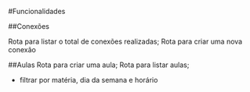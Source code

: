 #Funcionalidades

##Conexões 

Rota para listar o total de conexões realizadas;
Rota para criar uma nova conexão




##Aulas
Rota para criar uma aula;
Rota para listar aulas;
  - filtrar por matéria, dia da semana e horário